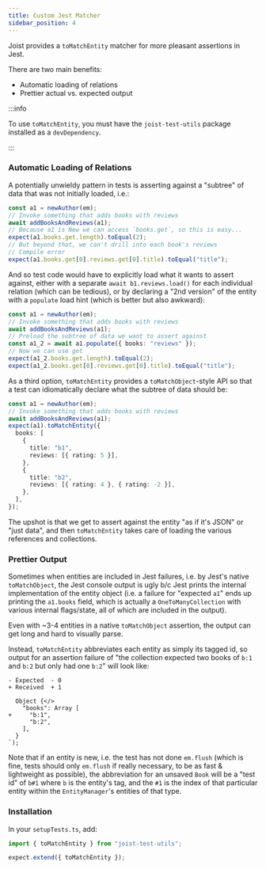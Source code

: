 ```yaml
---
title: Custom Jest Matcher
sidebar_position: 4
---
```


Joist provides a `toMatchEntity` matcher for more pleasant assertions in Jest.

There are two main benefits:

- Automatic loading of relations
- Prettier actual vs. expected output

:::info

To use `toMatchEntity`, you must have the `joist-test-utils` package installed as a `devDependency`.

:::

### Automatic Loading of Relations

A potentially unwieldy pattern in tests is asserting against a "subtree" of data that was not initially loaded, i.e.:

```typescript
const a1 = newAuthor(em);
// Invoke something that adds books with reviews
await addBooksAndReviews(a1);
// Because a1 is New we can access `books.get`, so this is easy...
expect(a1.books.get.length).toEqual(2);
// But beyond that, we can't drill into each book's reviews
// Compile error
expect(a1.books.get[0].reviews.get[0].title).toEqual("title");
```

And so test code would have to explicitly load what it wants to assert against, either with a separate `await b1.reviews.load()` for each individual relation (which can be tedious), or by declaring a "2nd version" of the entity with a `populate` load hint (which is better but also awkward):

```typescript
const a1 = newAuthor(em);
// Invoke something that adds books with reviews
await addBooksAndReviews(a1);
// Preload the subtree of data we want to assert against
const a1_2 = await a1.populate({ books: "reviews" });
// Now we can use get
expect(a1_2.books.get.length).toEqual(2);
expect(a1_2.books.get[0].reviews.get[0].title).toEqual("title");
```

As a third option, `toMatchEntity` provides a `toMatchObject`-style API so that a test can idiomatically declare what the subtree of data should be:

```typescript
const a1 = newAuthor(em);
// Invoke something that adds books with reviews
await addBooksAndReviews(a1);
expect(a1).toMatchEntity({
  books: [
    {
      title: "b1",
      reviews: [{ rating: 5 }],
    },
    {
      title: "b2",
      reviews: [{ rating: 4 }, { rating: -2 }],
    },
  ],
});
```

The upshot is that we get to assert against the entity "as if it's JSON" or "just data", and then `toMatchEntity` takes care of loading the various references and collections.

### Prettier Output

Sometimes when entities are included in Jest failures, i.e. by Jest's native `toMatchObject`, the Jest console output is ugly b/c Jest prints the internal implementation of the entity object (i.e. a failure for "expected `a1`" ends up printing the `a1.books` field, which is actually a `OneToManyCollection` with various internal flags/state, all of which are included in the output).

Even with ~3-4 entities in a native `toMatchObject` assertion, the output can get long and hard to visually parse.

Instead, `toMatchEntity` abbreviates each entity as simply its tagged id, so output for an assertion failure of "the collection expected two books of `b:1` and `b:2` but only had one `b:2`" will look like:

```text
- Expected  - 0
+ Received  + 1

  Object {</>
    "books": Array [
+     "b:1",
      "b:2",
    ],
  }
`);
```

Note that if an entity is new, i.e. the test has not done `em.flush` (which is fine, tests should only `em.flush` if really necessary, to be as fast & lightweight as possible), the abbreviation for an unsaved `Book` will be a "test id" of `b#1` where `b` is the entity's tag, and the `#1` is the index of that particular entity within the `EntityManager`'s entities of that type.

### Installation

In your `setupTests.ts`, add:

```typescript
import { toMatchEntity } from "joist-test-utils";

expect.extend({ toMatchEntity });
```
